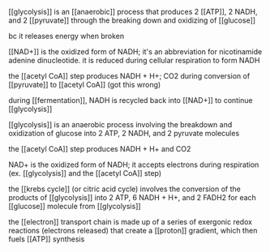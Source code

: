 
[[glycolysis]] is an [[anaerobic]] process that produces 2 [[ATP]], 2 NADH, and 2 [[pyruvate]] through the breaking down and oxidizing of [[glucose]]

bc it releases energy when broken

[[NAD+]] is the oxidized form of NADH; it's an abbreviation for nicotinamide adenine dinucleotide. it is reduced during cellular respiration to form NADH

the [[acetyl CoA]] step produces NADH + H+; CO2 during conversion of [[pyruvate]] to [[acetyl CoA]] (got this wrong)

during [[fermentation]], NADH is recycled back into [[NAD+]] to continue [[glycolysis]]

[[glycolysis]] is an anaerobic process involving the breakdown and oxidization of glucose into 2 ATP, 2 NADH, and 2 pyruvate molecules

the [[acetyl CoA]] step produces NADH + H+ and CO2

NAD+ is the oxidized form of NADH; it accepts electrons during respiration (ex. [[glycolysis]] and the [[acetyl CoA]] step)

the [[krebs cycle]] (or citric acid cycle) involves the conversion of the products of [[glycolysis]] into 2 ATP, 6 NADH + H+, and 2 FADH2 for each [[glucose]] molecule from [[glycolysis]]

the [[electron]] transport chain is made up of a series of exergonic redox reactions (electrons released) that create a [[proton]] gradient, which then fuels [[ATP]] synthesis